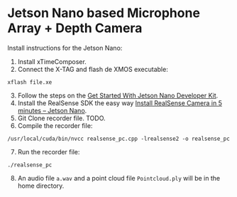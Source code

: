 # Jetson Nano based Microphone Array + Depth Camera

Install instructions for the Jetson Nano:
1. Install xTimeComposer.
2. Connect the X-TAG and flash de XMOS executable:
```
xflash file.xe
```
3. Follow the steps on the [Get Started With Jetson Nano Developer Kit](https://developer.nvidia.com/embedded/learn/get-started-jetson-nano-devkit).
4. Install the RealSense SDK the easy way [Install RealSense Camera in 5 minutes – Jetson Nano](https://jetsonhacks.com/2019/12/22/install-realsense-camera-in-5-minutes-jetson-nano/).
5. Git Clone recorder file. TODO.
6. Compile the recorder file:
```
/usr/local/cuda/bin/nvcc realsense_pc.cpp -lrealsense2 -o realsense_pc
```
7. Run the recorder file:
```
./realsense_pc
```
8. An audio file `a.wav` and a point cloud file `Pointcloud.ply` will be in the home directory.
